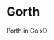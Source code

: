 # Gorth
Porth in Go xD

<!-- NEXT WE NEED TO CONVERT TO RUNES BRO -->

<!-- BIG RUNE REFACTOR -->
<!-- WE WILL DO THIS BY CREATING THE STRUCTS BELOW and then rewriting the program using it -->
<!-- 
    NEW PROJECT NAME 
    NAH: NAMES ARE HARD ( PORTH IMPLEMENTATION IN GO ) 
-->
<!--  -->
<!-- 
    NAH:
        -- LEXER lexer 
    ::compile()
    ::interpret()
 -->

<!-- IN: FILE PATH OUT: ARRAY OF TOKENS -->
<!-- 
    LEXER:
    -- PROGRAM text
    -- CURSOR int

    ::new() create a new lexer
    ::LoadFILE(filePath) get lines of text from file and set it to PROGRAM (also exit(1)) when anything failse) 
    ::getNextChar (look ahead)
    ::getNextTokenText() (increment till end of token and stack it up and return entire token as text)
    ::TextToToken() change a text token into an actual typed token
    ::ParseText() uses everything above to return a slice of tokens from a file
-->